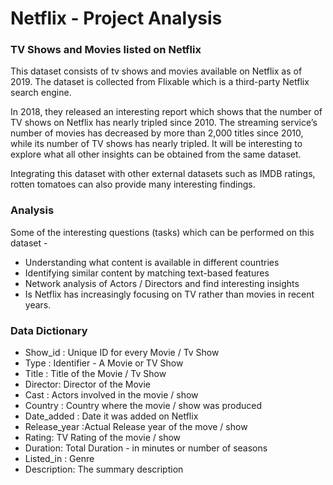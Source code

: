 # Netflix - Project Analysis 


### TV Shows and Movies listed on Netflix

This dataset consists of tv shows and movies available on Netflix as of 2019. The dataset is collected from Flixable which is a third-party Netflix search engine.

In 2018, they released an interesting report which shows that the number of TV shows on Netflix has nearly tripled since 2010. The streaming service’s number of movies has decreased by more than 2,000 titles since 2010, while its number of TV shows has nearly tripled. It will be interesting to explore what all other insights can be obtained from the same dataset.

Integrating this dataset with other external datasets such as IMDB ratings, rotten tomatoes can also provide many interesting findings.

### Analysis 

Some of the interesting questions (tasks) which can be performed on this dataset -

- Understanding what content is available in different countries
- Identifying similar content by matching text-based features
- Network analysis of Actors / Directors and find interesting insights
- Is Netflix has increasingly focusing on TV rather than movies in recent years.


### Data Dictionary 

- Show_id : Unique ID for every Movie / Tv Show
- Type : Identifier - A Movie or TV Show
- Title : Title of the Movie / Tv Show
- Director: Director of the Movie
- Cast : Actors involved in the movie / show
- Country : Country where the movie / show was produced
- Date_added : Date it was added on Netflix
- Release_year :Actual Release year of the move / show
- Rating: TV Rating of the movie / show
- Duration: Total Duration - in minutes or number of seasons
- Listed_in : Genre
- Description: The summary description
